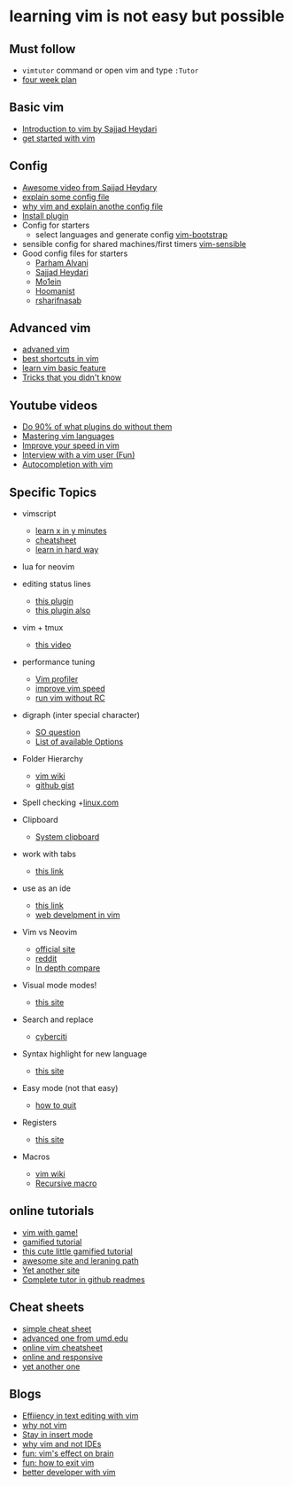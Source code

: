 # learning vim is not easy but possible



## Must follow
+ `vimtutor` command or open vim and type `:Tutor`
+ [four week plan](https://medium.com/actualize-network/how-to-learn-vim-a-four-week-plan-cd8b376a9b85)



## Basic vim
+ [Introduction to vim by Sajjad Heydari](https://www.youtube.com/watch?v=gojr3jZqFX0)
+ [get started with vim](https://opensource.com/article/19/3/getting-started-vim)



## Config
+ [Awesome video from Sajjad Heydary](https://www.youtube.com/watch?v=vHB9FdsPbFs)
+ [explain some config file](https://blog.hellojs.org/configure-vim-from-scratch-efe5cbc1c563) 
+ [why vim and explain anothe config file](https://levelup.gitconnected.com/why-and-how-i-use-vim-da322260aa6c)
+ [Install plugin](https://linuxhint.com/vim_install_plugins/)
+ Config for starters
  + select languages and generate config [vim-bootstrap](https://vim-bootstrap.com/)
+ sensible config for shared machines/first timers [vim-sensible](https://github.com/tpope/vim-sensible)
+ Good config files for starters
  + [Parham Alvani](https://github.com/1995parham/dotfiles/tree/master/nvim)
  + [Sajjad Heydari](https://github.com/MCSH/dot-files/blob/master/.config/nvim/init.vim)
  + [Mo1ein](https://github.com/mo1ein/My-dotfiles/blob/master/.vimrc)
  + [Hoomanist](https://github.com/hoomanist/dotfiles/blob/master/nvim/init.vim)
  + [rsharifnasab](https://github.com/rsharifnasab/dotfiles/tree/master/.config/nvim)


## Advanced vim
+ [advaned vim](https://thevaluable.dev/vim-advanced/)
+ [best shortcuts in vim](https://stackoverflow.com/questions/1218390/what-is-your-most-productive-shortcut-with-vim/1220118#1220118)
+ [learn vim basic feature](https://www.freecodecamp.org/news/learn-linux-vim-basic-features-19134461ab85/)
+ [Tricks that you didn't know](https://www.hillelwayne.com/post/intermediate-vim/)


## Youtube videos
  + [Do 90% of what plugins do without them](https://www.youtube.com/watch?v=XA2WjJbmmoM)
  + [Mastering vim languages](https://www.youtube.com/watch?v=wlR5gYd6um0)
  + [Improve your speed in vim](https://www.youtube.com/watch?v=OnUiHLYZgaA)
  + [Interview with a vim user (Fun)](https://www.youtube.com/watch?v=9n1dtmzqnCU)
  + [Autocompletion with vim](https://www.youtube.com/watch?v=3TX3kV3TICU)




## Specific Topics
+ vimscript
  + [learn x in y minutes](https://learnxinyminutes.com/docs/vimscript/)
  + [cheatsheet](https://devhints.io/vimscript)
  + [learn in hard way](https://learnvimscriptthehardway.stevelosh.com/)

+ lua for neovim


+ editing status lines 
  + [this plugin](https://shapeshed.com/vim-statuslines/) 
  + [this plugin also](https://github.com/vim-airline/vim-airline)
+ vim + tmux 
  + [this video](https://www.youtube.com/watch?v=5r6yzFEXajQ)

+ performance tuning
  + [Vim profiler](https://github.com/bchretien/vim-profiler)
  + [improve vim speed](https://medium.com/usevim/improving-vims-startup-time-beb3f83cbfe8)
  + [run vim without RC](https://github.com/iggredible/Learn-Vim/blob/master/ch21_vimrc.md#running-vim-with-or-without-vimrc-and-plugins)

+ digraph (inter special character)
  + [SO question](https://stackoverflow.com/q/688265/10999348)
  + [List of available Options](http://www.alecjacobson.com/weblog/?p=443)

+ Folder Hierarchy
  + [vim wiki](https://vim.fandom.com/wiki/Understanding_VIMRUNTIME)
  + [github gist](https://gist.github.com/nelstrom/1056049/784e252c3de653e204e9e128653010e19fbd493f)

+ Spell checking
  +[linux.com](https://www.linux.com/training-tutorials/using-spell-checking-vim/)

+ Clipboard
  + [System clipboard](https://stackoverflow.com/a/1498026/10999348)

+ work with tabs 
  + [this link](https://www.linux.com/training-tutorials/vim-tips-using-tabs/)

+ use as an ide 
  + [this link](https://vim.fandom.com/wiki/Use_Vim_like_an_IDE)
  + [web develpment in vim](https://medium.com/@caleb89taylor/a-guide-to-modern-web-development-with-neo-vim-333f7efbf8e2)

+ Vim vs Neovim
  + [official site](https://neovim.io/charter/)
  + [reddit](https://www.reddit.com/r/vim/comments/ffr979/vim_vs_neovim/)
  + [In depth compare](https://jarmos.netlify.app/posts/vim-vs-neovim/)

+ Visual mode modes!
  + [this site](https://opensource.com/article/19/2/getting-started-vim-visual-mode)

+ Search and replace
  + [cyberciti](https://www.cyberciti.biz/faq/vim-text-editor-find-and-replace-all-text/)

+ Syntax highlight for new language
  + [this site](https://thoughtbot.com/blog/writing-vim-syntax-plugins)

+ Easy mode (not that easy)
  + [how to quit](https://stackoverflow.com/questions/27439656/how-to-exit-from-vim-y-in-console)

+ Registers
  + [this site](https://www.cs.swarthmore.edu/oldhelp/vim/registers.html)

+ Macros
  + [vim wiki](https://vim.fandom.com/wiki/Recording_keys_for_repeated_jobs)
  + [Recursive macro](https://vim.fandom.com/wiki/Record_a_recursive_macro)



## online tutorials
+ [vim with game!](https://vim-adventures.com/)
+ [gamified tutorial](http://www.vimgenius.com/)
+ [this cute little gamified tutorial](https://www.openvim.com/)
+ [awesome site and leraning path](https://danielmiessler.com/study/vim/)
+ [Yet another site](https://www.freecodecamp.org/news/learn-linux-vim-basic-features-19134461ab85/)
+ [Complete tutor in github readmes](https://github.com/iggredible/Learn-Vim)


## Cheat sheets
  + [simple cheat sheet](https://www.cs.cmu.edu/~15131/f17/topics/vim/vim-cheatsheet.pdf)
  + [advanced one from umd.edu](https://www.cs.umd.edu/~yhchan/vim.pdf)
  + [online vim cheatsheet](https://vim.rtorr.com/)
  + [online and responsive](https://devhints.io/vim)
  + [yet another one](https://vimsheet.com/)



## Blogs
  + [Effiiency in text editing with vim](https://moolenaar.net/habits.html)
  + [why not vim](https://gist.github.com/romainl/6b952db7a6138b48657ba0fbb9d65370)
  + [Stay in insert mode](https://dev.to/iggredible/the-only-vim-insert-mode-cheatsheet-you-ever-needed-nk9)
  + [why vim and not IDEs](https://stackoverflow.blog/2020/11/09/modern-ide-vs-vim-emacs/)
  + [fun: vim's effect on brain](https://kev.town/2010/12/15/this-is-your-brain-on-vim/)
  + [fun: how to exit vim](https://github.com/hakluke/how-to-exit-vim)
  + [better developer with vim](https://dev.to/pmihaylov/how-can-vim-make-you-a-better-developer-2c3i)

